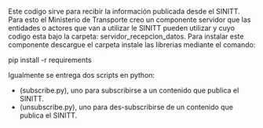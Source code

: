 Este codigo sirve para recibir la información publicada desde el SINITT. Para esto el Ministerio de Transporte creo un componente servidor que 
las entidades o actores que van a utilizar le SINITT pueden utilizar y cuyo codigo esta bajo la carpeta: servidor_recepcion_datos. Para instalar este componente descargue 
el carpeta instale las librerias mediante el comando:

pip install -r requirements 


Igualmente se entrega dos scripts en python:
- (subscribe.py), uno para subscribirse a un contenido que publica el SINITT.
- (unsubscribe.py), uno para des-subscribirse de un contenido que publica el SINITT.
